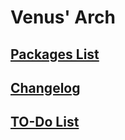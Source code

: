 # Venus' Arch

## [Packages List](packages.md)
## [Changelog](CHANGELOG.md)
## [TO-Do List](TODO.md)
